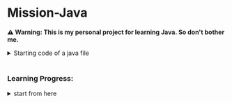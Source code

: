 # Mission-Java

<strong>&#x26A0; Warning: This is my personal project for learning Java. So don't bother me.</strong>
<br>

<details>
<summary>Starting code of a java file</summary>
  
```java
public class Main{
  public static void main(String[] args){

  }
}
```
  <details>
  <summary>explanation</summary>
  <img src="images/starting_code_explaination.png" alt="Data Types" style="display: block; margin: 0 auto;">
  <br>
    
  1. All classes and functions/methods have an access modifier. Access modifier determines if other classes and methods can access this class or method. ex: public, private...
  2. What type of value will the function return, like: a number, true or false etc... <br>
     *If the function does not return anything, the return type will be "void".
  3. Name of the class. <br>
     *Every function needs to be inside of a class called "Main".
  4. ...
  5. What type of value will the function return, like: a number, true or false etc... <br>
      *If the function does not return anything, the return type will be "void".
  6. Name of the function.(could be anything) <br>
     *Every java code should have at least on function/method "main".
  7. Parentheses(প্রথম বন্ধনী): Used to add parameters for the function, parameters to pass values to the function. Like how to do execute the function.
  8. Pair of curly braces. Inside these curls braces we write out actual java code.
  9. "String[] args" - ...
  </details>
</details>
<br>

<h3>Learning Progress:</h3>

<details>
  <summary>start from here</summary>


</details>
